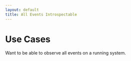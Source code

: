 ```yaml
---
layout: default
title: All Events Introspectable
---
```

# Use Cases

Want to be able to observe all events on a running system.
